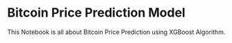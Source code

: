 ﻿# Bitcoin Price Prediction Model
 This Notebook is all about Bitcoin Price Prediction using XGBoost Algorithm.
